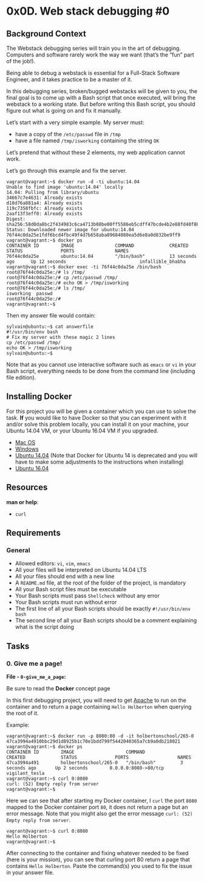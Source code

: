 # 0x0D. Web stack debugging #0


## Background Context

The Webstack debugging series will train you in the art of debugging. Computers and software rarely work the way we want (that’s the “fun” part of the job!).

Being able to debug a webstack is essential for a Full-Stack Software Engineer, and it takes practice to be a master of it.

In this debugging series, broken/bugged webstacks will be given to you, the final goal is to come up with a Bash script that once executed, will bring the webstack to a working state. But before writing this Bash script, you should figure out what is going on and fix it manually.

Let’s start with a very simple example. My server must:

-   have a copy of the  `/etc/passwd`  file in  `/tmp`
-   have a file named  `/tmp/isworking`  containing the string  `OK`

Let’s pretend that without these 2 elements, my web application cannot work.

Let’s go through this example and fix the server.

```
vagrant@vagrant:~$ docker run -d -ti ubuntu:14.04
Unable to find image 'ubuntu:14.04' locally
14.04: Pulling from library/ubuntu
34667c7e4631: Already exists
d18d76a881a4: Already exists
119c7358fbfc: Already exists
2aaf13f3eff0: Already exists
Digest: sha256:58d0da8bc2f434983c6ca4713b08be00ff5586eb5cdff47bcde4b2e88fd40f88
Status: Downloaded newer image for ubuntu:14.04
76f44c0da25e1fdf6bcd4fbc49f4d7b658aba89684080ea5d6e8a0d832be9ff9
vagrant@vagrant:~$ docker ps
CONTAINER ID        IMAGE               COMMAND             CREATED             STATUS              PORTS               NAMES
76f44c0da25e        ubuntu:14.04        "/bin/bash"         13 seconds ago      Up 12 seconds                           infallible_bhabha
vagrant@vagrant:~$ docker exec -ti 76f44c0da25e /bin/bash
root@76f44c0da25e:/# ls /tmp/
root@76f44c0da25e:/# cp /etc/passwd /tmp/
root@76f44c0da25e:/# echo OK > /tmp/isworking
root@76f44c0da25e:/# ls /tmp/
isworking  passwd
root@76f44c0da25e:/#
vagrant@vagrant:~$

```

Then my answer file would contain:

```
sylvain@ubuntu:~$ cat answerfile
#!/usr/bin/env bash
# Fix my server with these magic 2 lines
cp /etc/passwd /tmp/
echo OK > /tmp/isworking
sylvain@ubuntu:~$

```

Note that as you cannot use interactive software such as  `emacs`  or  `vi`  in your Bash script, everything needs to be done from the command line (including file edition).

## Installing Docker

For this project you will be given a container which you can use to solve the task.  **If**  you would like to have Docker so that you can experiment with it and/or solve this problem locally, you can install it on your machine, your Ubuntu 14.04 VM, or your Ubuntu 16.04 VM if you upgraded.

-   [Mac OS](https://intranet.alxswe.com/rltoken/wuCgR0pVioCnvtMKTeMgdQ "Mac OS")
-   [Windows](https://intranet.alxswe.com/rltoken/9nVKpuQIDJhZoLP4mZmbRA "Windows")
-   [Ubuntu 14.04](https://intranet.alxswe.com/rltoken/crVTooJdN8U8wATMvG2-og "Ubuntu 14.04")  (Note that Docker for Ubuntu 14 is deprecated and you will have to make some adjustments to the instructions when installing)
-   [Ubuntu 16.04](https://intranet.alxswe.com/rltoken/wTjFrD8iy96EZW9MFYwa9Q "Ubuntu 16.04")

## Resources

**man or help**:

-   `curl`

## Requirements

### General

-   Allowed editors:  `vi`,  `vim`,  `emacs`
-   All your files will be interpreted on Ubuntu 14.04 LTS
-   All your files should end with a new line
-   A  `README.md`  file, at the root of the folder of the project, is mandatory
-   All your Bash script files must be executable
-   Your Bash scripts must pass  `Shellcheck`  without any error
-   Your Bash scripts must run without error
-   The first line of all your Bash scripts should be exactly  `#!/usr/bin/env bash`
-   The second line of all your Bash scripts should be a comment explaining what is the script doing

## Tasks

### 0. Give me a page!

**File - `0-give_me_a_page`:**

Be sure to read the  **Docker**  concept page

In this first debugging project, you will need to get  [Apache](https://intranet.alxswe.com/rltoken/HVGgLL51qmuulmw802M-Jg "Apache")  to run on the container and to return a page containing  `Hello Holberton`  when querying the root of it.

Example:

```
vagrant@vagrant:~$ docker run -p 8080:80 -d -it holbertonschool/265-0
47ca3994a4910bbc29d1d8925b1c70e1bdd799f5442040365a7cb9a0db218021
vagrant@vagrant:~$ docker ps
CONTAINER ID        IMAGE                   COMMAND             CREATED             STATUS              PORTS                  NAMES
47ca3994a491        holbertonschool/265-0   "/bin/bash"         3 seconds ago       Up 2 seconds        0.0.0.0:8080->80/tcp   vigilant_tesla
vagrant@vagrant:~$ curl 0:8080
curl: (52) Empty reply from server
vagrant@vagrant:~$

```

Here we can see that after starting my Docker container, I  `curl`  the port  `8080`  mapped to the Docker container port  `80`, it does not return a page but an error message. Note that you might also get the error message  `curl: (52) Empty reply from server`.

```
vagrant@vagrant:~$ curl 0:8080
Hello Holberton
vagrant@vagrant:~$

```

After connecting to the container and fixing whatever needed to be fixed (here is your mission), you can see that curling port 80 return a page that contains  `Hello Holberton`. Paste the command(s) you used to fix the issue in your answer file.
